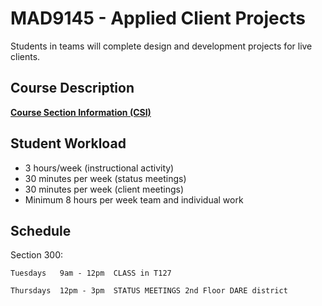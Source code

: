 # MAD9145 - Applied Client Projects

Students in teams will complete design and development projects for live clients.


## Course Description

**[Course Section Information (CSI)](./course-section-information.md)**

## Student Workload

- 3 hours/week (instructional activity)
- 30 minutes per week (status meetings)
- 30 minutes per week (client meetings)
- Minimum 8 hours per week team and individual work

## Schedule

Section 300:  

    Tuesdays   9am - 12pm  CLASS in T127 

    Thursdays  12pm - 3pm  STATUS MEETINGS 2nd Floor DARE district

              
